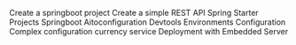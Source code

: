 Create a springboot project 
Create a simple REST API 
Spring Starter Projects 
Springboot Aitoconfiguration 
Devtools 
Environments Configuration 
Complex configuration currency service 
Deployment with Embedded Server 
